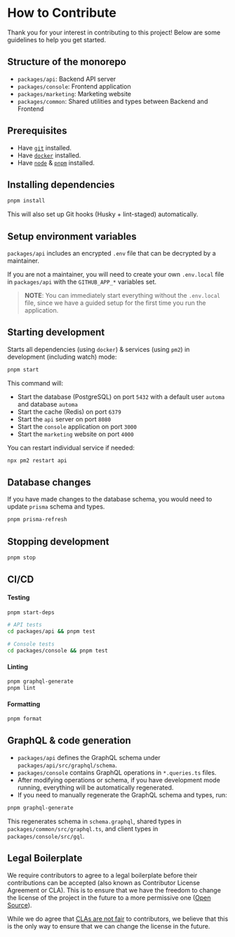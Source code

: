 # How to Contribute

Thank you for your interest in contributing to this project! Below are some guidelines to help you get started.

## Structure of the monorepo

- `packages/api`: Backend API server
- `packages/console`: Frontend application
- `packages/marketing`: Marketing website
- `packages/common`: Shared utilities and types between Backend and Frontend

## Prerequisites

- Have [`git`](https://git-scm.com/) installed.
- Have [`docker`](https://docker.com/) installed.
- Have [`node`](https://nodejs.org/) & [`pnpm`](https://pnpm.io/) installed.

## Installing dependencies

```sh
pnpm install
```

This will also set up Git hooks (Husky + lint-staged) automatically.

## Setup environment variables

`packages/api` includes an encrypted `.env` file that can be decrypted by a maintainer.

If you are not a maintainer, you will need to create your own `.env.local` file in `packages/api` with the `GITHUB_APP_*` variables set.

> **NOTE**: You can immediately start everything without the `.env.local` file, since we have a guided setup for the first time you run the application.

## Starting development

Starts all dependencies (using `docker`) & services (using `pm2`) in development (including watch) mode:

```sh
pnpm start
```

This command will:

- Start the database (PostgreSQL) on port `5432` with a default user `automa` and database `automa`
- Start the cache (Redis) on port `6379`
- Start the `api` server on port `8080`
- Start the `console` application on port `3000`
- Start the `marketing` website on port `4000`

You can restart individual service if needed:

```sh
npx pm2 restart api
```

## Database changes

If you have made changes to the database schema, you would need to update `prisma` schema and types.

```sh
pnpm prisma-refresh
```

## Stopping development

```sh
pnpm stop
```

## CI/CD

#### Testing

```sh
pnpm start-deps

# API tests
cd packages/api && pnpm test

# Console tests
cd packages/console && pnpm test
```

#### Linting

```sh
pnpm graphql-generate
pnpm lint
```

#### Formatting

```sh
pnpm format
```

## GraphQL & code generation

- `packages/api` defines the GraphQL schema under `packages/api/src/graphql/schema`.
- `packages/console` contains GraphQL operations in `*.queries.ts` files.
- After modifying operations or schema, if you have development mode running, everything will be automatically regenerated.
- If you need to manually regenerate the GraphQL schema and types, run:

```sh
pnpm graphql-generate
```

This regenerates schema in `schema.graphql`, shared types in `packages/common/src/graphql.ts`, and client types in `packages/console/src/gql`.

## Legal Boilerplate

We require contributors to agree to a legal boilerplate before their contributions can be accepted (also known as Contributor License Agreement or CLA). This is to ensure that we have the freedom to change the license of the project in the future to a more permissive one ([Open Source](https://opensource.org/)).

While we do agree that [CLAs are not fair](https://ben.balter.com/2018/01/02/why-you-probably-shouldnt-add-a-cla-to-your-open-source-project/) to contributors, we believe that this is the only way to ensure that we can change the license in the future.
